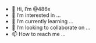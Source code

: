 - 👋 Hi, I’m @486x
- 👀 I’m interested in ...
- 🌱 I’m currently learning ...
- 💞️ I’m looking to collaborate on ...
- 📫 How to reach me ...

<!---
486x/486x is a ✨ special ✨ repository because its `README.md` (this file) appears on your GitHub profile.
You can click the Preview link to take a look at your changes.
--->
